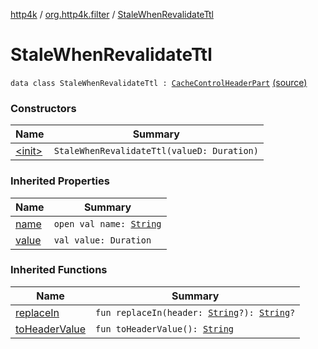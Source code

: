 [http4k](../../index.md) / [org.http4k.filter](../index.md) / [StaleWhenRevalidateTtl](./index.md)

# StaleWhenRevalidateTtl

`data class StaleWhenRevalidateTtl : `[`CacheControlHeaderPart`](../-cache-control-header-part/index.md) [(source)](https://github.com/http4k/http4k/blob/master/http4k-core/src/main/kotlin/org/http4k/filter/CachingFilters.kt#L24)

### Constructors

| Name | Summary |
|---|---|
| [&lt;init&gt;](-init-.md) | `StaleWhenRevalidateTtl(valueD: Duration)` |

### Inherited Properties

| Name | Summary |
|---|---|
| [name](../-cache-control-header-part/name.md) | `open val name: `[`String`](https://kotlinlang.org/api/latest/jvm/stdlib/kotlin/-string/index.html) |
| [value](../-cache-control-header-part/value.md) | `val value: Duration` |

### Inherited Functions

| Name | Summary |
|---|---|
| [replaceIn](../-cache-control-header-part/replace-in.md) | `fun replaceIn(header: `[`String`](https://kotlinlang.org/api/latest/jvm/stdlib/kotlin/-string/index.html)`?): `[`String`](https://kotlinlang.org/api/latest/jvm/stdlib/kotlin/-string/index.html)`?` |
| [toHeaderValue](../-cache-control-header-part/to-header-value.md) | `fun toHeaderValue(): `[`String`](https://kotlinlang.org/api/latest/jvm/stdlib/kotlin/-string/index.html) |
